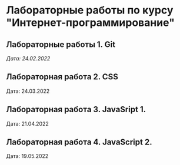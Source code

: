 # Лабораторные работы по курсу "Интернет-программирование"

## Лабораторные работы 1. Git

*Дата: 24.02.2022*

## Лабораторная работа 2. CSS

Дата: 24.03.2022

## Лабораторная работа 3. JavaSript 1.

Дата: 21.04.2022

## Лабораторная работа 4. JavaScript 2.

Дата: 19.05.2022